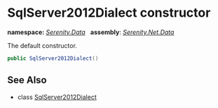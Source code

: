 # SqlServer2012Dialect constructor
**namespace:** *[Serenity.Data](../../README.md#serenity.data-namespace)*   **assembly**: *[Serenity.Net.Data](../../README.md)*

The default constructor.

```csharp
public SqlServer2012Dialect()
```

## See Also

* class [SqlServer2012Dialect](../SqlServer2012Dialect.md)